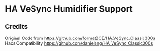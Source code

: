 # HA VeSync Humidifier Support

## Credits
Original Code from
https://github.com/formatBCE/HA_VeSync_Classic300s
Hacs Compatibility
https://github.com/danielang/HA_VeSync_Classic300s